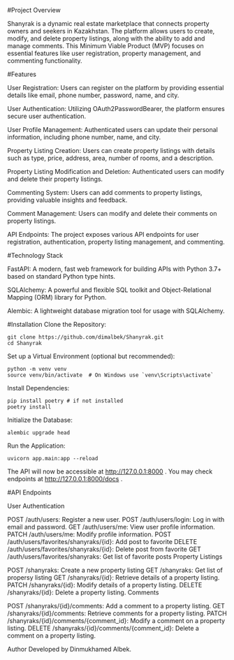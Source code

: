 #Project Overview

Shanyrak is a dynamic real estate marketplace that connects property owners and seekers in Kazakhstan. The platform allows users to create, modify, and delete property listings, along with the ability to add and manage comments. This Minimum Viable Product (MVP) focuses on essential features like user registration, property management, and commenting functionality.


#Features

User Registration: Users can register on the platform by providing essential details like email, phone number, password, name, and city.

User Authentication: Utilizing OAuth2PasswordBearer, the platform ensures secure user authentication.

User Profile Management: Authenticated users can update their personal information, including phone number, name, and city.

Property Listing Creation: Users can create property listings with details such as type, price, address, area, number of rooms, and a description.

Property Listing Modification and Deletion: Authenticated users can modify and delete their property listings.

Commenting System: Users can add comments to property listings, providing valuable insights and feedback.

Comment Management: Users can modify and delete their comments on property listings.

API Endpoints: The project exposes various API endpoints for user registration, authentication, property listing management, and commenting.


#Technology Stack

FastAPI: A modern, fast web framework for building APIs with Python 3.7+ based on standard Python type hints.

SQLAlchemy: A powerful and flexible SQL toolkit and Object-Relational Mapping (ORM) library for Python.

Alembic: A lightweight database migration tool for usage with SQLAlchemy.


#Installation
Clone the Repository:
```
git clone https://github.com/dimalbek/Shanyrak.git
cd Shanyrak
```

Set up a Virtual Environment (optional but recommended):
```
python -m venv venv
source venv/bin/activate  # On Windows use `venv\Scripts\activate`
```

Install Dependencies:
```
pip install poetry # if not installed
poetry install
```

Initialize the Database:
```
alembic upgrade head
```

Run the Application:
```
uvicorn app.main:app --reload
```
The API will now be accessible at http://127.0.0.1:8000 .
You may check endpoints at http://127.0.0.1:8000/docs .


#API Endpoints

User Authentication

POST /auth/users: Register a new user.
POST /auth/users/login: Log in with email and password.
GET /auth/users/me: View user profile information.
PATCH /auth/users/me: Modify profile information.
POST /auth/users/favorites/shanyraks/{id}: Add post to favorite
DELETE /auth/users/favorites/shanyraks/{id}: Delete post from favorite
GET /auth/users/favorites/shanyraks: Get list of favorite posts
Property Listings

POST /shanyraks: Create a new property listing
GET /shanyraks: Get list of propersy listing
GET /shanyraks/{id}: Retrieve details of a property listing.
PATCH /shanyraks/{id}: Modify details of a property listing.
DELETE /shanyraks/{id}: Delete a property listing.
Comments

POST /shanyraks/{id}/comments: Add a comment to a property listing.
GET /shanyraks/{id}/comments: Retrieve comments for a property listing.
PATCH /shanyraks/{id}/comments/{comment_id}: Modify a comment on a property listing.
DELETE /shanyraks/{id}/comments/{comment_id}: Delete a comment on a property listing.

Author
Developed by Dinmukhamed Albek.
